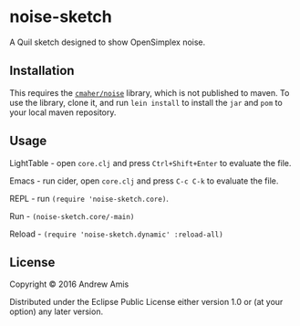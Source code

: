 # noise-sketch

A Quil sketch designed to show OpenSimplex noise.

## Installation

This requires the [`cmaher/noise`](https://github.com/cmaher/noise) library,
which is not published to maven. To use the library, clone it, and run
`lein install` to install the `jar` and `pom` to your local maven repository.

## Usage

LightTable - open `core.clj` and press `Ctrl+Shift+Enter` to evaluate the file.

Emacs - run cider, open `core.clj` and press `C-c C-k` to evaluate the file.

REPL - run `(require 'noise-sketch.core)`.

Run - `(noise-sketch.core/-main)`

Reload - `(require 'noise-sketch.dynamic' :reload-all)`

## License

Copyright © 2016 Andrew Amis

Distributed under the Eclipse Public License either version 1.0 or (at
your option) any later version.
